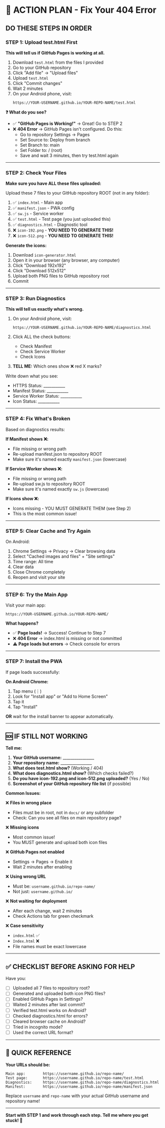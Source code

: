 # 🎯 ACTION PLAN - Fix Your 404 Error

## DO THESE STEPS IN ORDER

### STEP 1: Upload test.html First
**This will tell us if GitHub Pages is working at all.**

1. Download `test.html` from the files I provided
2. Go to your GitHub repository
3. Click "Add file" → "Upload files"
4. Upload `test.html`
5. Click "Commit changes"
6. Wait 2 minutes
7. On your Android phone, visit:
   ```
   https://YOUR-USERNAME.github.io/YOUR-REPO-NAME/test.html
   ```

**❓ What do you see?**

- ✅ **"GitHub Pages is Working!"** → Great! Go to STEP 2
- ❌ **404 Error** → GitHub Pages isn't configured. Do this:
  - Go to repository Settings → Pages
  - Set Source to: Deploy from branch
  - Set Branch to: main
  - Set Folder to: / (root)
  - Save and wait 3 minutes, then try test.html again

---

### STEP 2: Check Your Files
**Make sure you have ALL these files uploaded:**

Upload these 7 files to your GitHub repository ROOT (not in any folder):

1. ✅ `index.html` - Main app
2. ✅ `manifest.json` - PWA config
3. ✅ `sw.js` - Service worker
4. ✅ `test.html` - Test page (you just uploaded this)
5. ✅ `diagnostics.html` - Diagnostic tool
6. ❌ `icon-192.png` - **YOU NEED TO GENERATE THIS!**
7. ❌ `icon-512.png` - **YOU NEED TO GENERATE THIS!**

**Generate the icons:**
1. Download `icon-generator.html`
2. Open it in your browser (any browser, any computer)
3. Click "Download 192x192"
4. Click "Download 512x512"
5. Upload both PNG files to GitHub repository root
6. Commit

---

### STEP 3: Run Diagnostics
**This will tell us exactly what's wrong.**

1. On your Android phone, visit:
   ```
   https://YOUR-USERNAME.github.io/YOUR-REPO-NAME/diagnostics.html
   ```

2. Click ALL the check buttons:
   - Check Manifest
   - Check Service Worker
   - Check Icons

3. **TELL ME:** Which ones show ❌ red X marks?

Write down what you see:
- HTTPS Status: ___________
- Manifest Status: ___________
- Service Worker Status: ___________
- Icon Status: ___________

---

### STEP 4: Fix What's Broken

Based on diagnostics results:

**If Manifest shows ❌:**
- File missing or wrong path
- Re-upload manifest.json to repository ROOT
- Make sure it's named exactly `manifest.json` (lowercase)

**If Service Worker shows ❌:**
- File missing or wrong path
- Re-upload sw.js to repository ROOT
- Make sure it's named exactly `sw.js` (lowercase)

**If Icons show ❌:**
- Icons missing - YOU MUST GENERATE THEM (see Step 2)
- This is the most common issue!

---

### STEP 5: Clear Cache and Try Again

On Android:
1. Chrome Settings → Privacy → Clear browsing data
2. Select "Cached images and files" + "Site settings"
3. Time range: All time
4. Clear data
5. Close Chrome completely
6. Reopen and visit your site

---

### STEP 6: Try the Main App

Visit your main app:
```
https://YOUR-USERNAME.github.io/YOUR-REPO-NAME/
```

**What happens?**
- ✅ **Page loads!** → Success! Continue to Step 7
- ❌ **404 Error** → index.html is missing or not committed
- ⚠️ **Page loads but errors** → Check console for errors

---

### STEP 7: Install the PWA

If page loads successfully:

**On Android Chrome:**
1. Tap menu (⋮)
2. Look for "Install app" or "Add to Home Screen"
3. Tap it
4. Tap "Install"

**OR** wait for the install banner to appear automatically.

---

## 🆘 IF STILL NOT WORKING

**Tell me:**

1. **Your GitHub username:** ________________
2. **Your repository name:** ________________
3. **What does test.html show?** (Working / 404)
4. **What does diagnostics.html show?** (Which checks failed?)
5. **Do you have icon-192.png and icon-512.png uploaded?** (Yes / No)
6. **Screenshot of your GitHub repository file list** (if possible)

**Common Issues:**

❌ **Files in wrong place**
- Files must be in root, not in `docs/` or any subfolder
- Check: Can you see all files on main repository page?

❌ **Missing icons** 
- Most common issue!
- You MUST generate and upload both icon files

❌ **GitHub Pages not enabled**
- Settings → Pages → Enable it
- Wait 2 minutes after enabling

❌ **Using wrong URL**
- Must be: `username.github.io/repo-name/`
- Not just: `username.github.io/`

❌ **Not waiting for deployment**
- After each change, wait 2 minutes
- Check Actions tab for green checkmark

❌ **Case sensitivity**
- `index.html` ✅ 
- `Index.html` ❌
- File names must be exact lowercase

---

## ✅ CHECKLIST BEFORE ASKING FOR HELP

Have you:
- [ ] Uploaded all 7 files to repository root?
- [ ] Generated and uploaded both icon PNG files?
- [ ] Enabled GitHub Pages in Settings?
- [ ] Waited 2 minutes after last commit?
- [ ] Verified test.html works on Android?
- [ ] Checked diagnostics.html for errors?
- [ ] Cleared browser cache on Android?
- [ ] Tried in incognito mode?
- [ ] Used the correct URL format?

---

## 🚀 QUICK REFERENCE

**Your URLs should be:**
```
Main app:        https://username.github.io/repo-name/
Test page:       https://username.github.io/repo-name/test.html
Diagnostics:     https://username.github.io/repo-name/diagnostics.html
Manifest:        https://username.github.io/repo-name/manifest.json
```

Replace `username` and `repo-name` with your actual GitHub username and repository name!

---

**Start with STEP 1 and work through each step. Tell me where you get stuck! 🎯**
